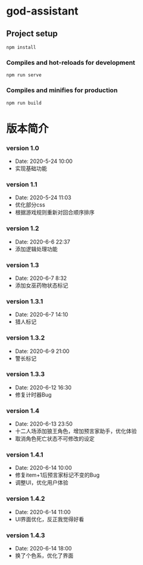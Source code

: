 # god-assistant

## Project setup
```
npm install
```

### Compiles and hot-reloads for development
```
npm run serve
```

### Compiles and minifies for production
```
npm run build
```



# 版本简介

### version 1.0 
- Date: 2020-5-24    10:00
- 实现基础功能

### version 1.1
- Date: 2020-5-24    11:03
- 优化部分css
- 根据游戏规则重新对回合顺序排序

### version 1.2
- Date: 2020-6-6 22:37
- 添加逻辑处理功能

### version 1.3
- Date: 2020-6-7 8:32
- 添加女巫药物状态标记

### version 1.3.1
- Date: 2020-6-7 14:10
- 猎人标记

### version 1.3.2
- Date: 2020-6-9 21:00
- 警长标记

### version 1.3.3
- Date: 2020-6-12 16:30
- 修复计时器Bug

### version 1.4
- Date: 2020-6-13 23:50
- 十二人场添加狼王角色，增加预言家助手，优化体验
- 取消角色死亡状态不可修改的设定

### version 1.4.1
- Date: 2020-6-14 10:00
- 修复item+1后预言家标记不变的Bug
- 调整UI，优化用户体验

### version 1.4.2
- Date: 2020-6-14 11:00
- UI界面优化，反正我觉得好看

### version 1.4.3
- Date: 2020-6-14 18:00
- 换了个色系，优化了界面